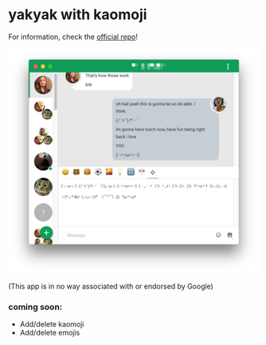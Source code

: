 # yakyak with kaomoji

For information, check the [official repo](https://github.com/yakyak)!

![sshot](kaomojiyak.png)

(This app is in no way associated with or endorsed by Google)

### coming soon:
* Add/delete kaomoji
* Add/delete emojis
